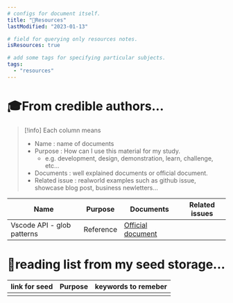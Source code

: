 ```yaml
---
# configs for document itself.
title: "🚚Resources"
lastModified: "2023-01-13"

# field for querying only resources notes.
isResources: true

# add some tags for specifying particular subjects.
tags:
  - "resources"
---
```

# 🎓From credible authors...
> [!info] Each column means
> - Name : name of documents
> - Purpose : How can I use this material for my study.
> 	- e.g. development, design, demonstration, learn, challenge, etc...
> - Documents : well explained documents or official document.
> - Related issue : realworld examples such as github issue, showcase blog post, business newletters...

| Name                       | Purpose   | Documents | Related issues |
| -------------------------- | --------- | --------- | -------------- |
| Vscode API - glob patterns | Reference | [Official document](https://code.visualstudio.com/api/references/vscode-api#GlobPattern)          |                |

# 🌱reading list from my seed storage...
| link for seed | Purpose | keywords to remeber |
| ------------- | ------- | ----------------- |
|               |         |                   |
